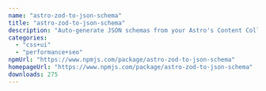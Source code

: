 ```yaml
---
name: "astro-zod-to-json-schema"
title: "astro-zod-to-json-schema"
description: "Auto-generate JSON schemas from your Astro's Content Collections Zod schemas."
categories:
  - "css+ui"
  - "performance+seo"
npmUrl: "https://www.npmjs.com/package/astro-zod-to-json-schema"
homepageUrl: "https://www.npmjs.com/package/astro-zod-to-json-schema"
downloads: 275
---
```

